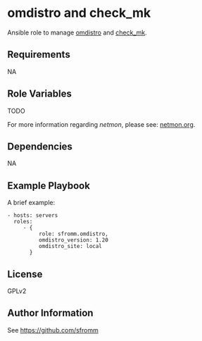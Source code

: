 omdistro and check_mk
=====================

Ansible role to manage [omdistro](http://omdistro.org) and
[check_mk](https://mathias-kettner.de/check_mk.html).

Requirements
------------

NA

Role Variables
--------------

TODO

For more information regarding *netmon*, please see:
[netmon.org](netmon.org).

Dependencies
------------

NA

Example Playbook
----------------

A brief example:

    - hosts: servers
      roles:
         - {
              role: sfromm.omdistro,
              omdistro_version: 1.20
              omdistro_site: local
           }

License
-------

GPLv2

Author Information
------------------

See https://github.com/sfromm
